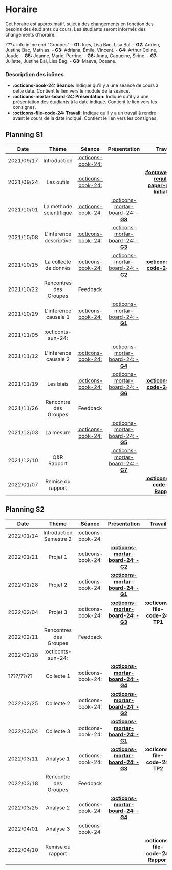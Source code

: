 # Horaire

Cet horaire est approximatif, sujet à des changements en fonction des besoins des étudiants du cours. Les étudiants seront informés des changements d'horaire.

???+ info inline end "Groupes"
    - **G1:** Ines, Lisa Bac, Lisa Bal.
    - **G2:** Adrien, Justine Bac, Mathias.
    - **G3:** Adriana, Émile, Vincent.
    - **G4:** Arthur Coline, Joude.
    - **G5:** Jeanne, Marie, Perrine.
    - **G6:** Anna, Capucine, Sirine.
    - **G7:** Juliette, Justine Bai, Lisa Bag.
    - **G8:** Maeva, Oceane.


### Description des icônes
- **:octicons-book-24: Séance:** Indique qu'il y a une séance de cours à cette date. Contient le lien vers le module de la séance.
- **:octicons-mortar-board-24: Présentation:** Indique qu'il y a une présentation des étudiants à la date indiqué. Contient le lien vers les consignes.
- **:octicons-file-code-24: Travail:** Indique qu'il y a un travail à rendre avant le cours de la date indiqué. Contient le lien vers les consignes.


## Planning S1

| Date       | Thème                              | Séance                                                              | Présentation                                                                   | Travail                                                                                                                                                     |
| -          | :-:                                | :-:                                                                 | :-:                                                                            | :-:                                                                                                                                                         |
| 2021/09/17 | Introduction                       | [:octicons-book-24:](modules/introduction.md)          |                                                                                |                                                                                                                                                             |
| 2021/09/24 | Les outils                         | [:octicons-book-24:](modules/tools.md)                 |                                                                                | [**:fontawesome-regular-paper-plane: Initiation**](resources/onboarding.md)                                                                                 |
| 2021/10/01 | La méthode scientifique            | [:octicons-book-24:](modules/science.md)               | [:octicons-mortar-board-24: - **G8**](activities/participation.md) |                                                                                                                                                             |
| 2021/10/08 | L'inférence descriptive            | [:octicons-book-24:](modules/descriptive-inference.md) | [:octicons-mortar-board-24: - **G3**](activities/participation.md) |                                                                                                                                                             |
| 2021/10/15 | La collecte de donnés              | [:octicons-book-24:](modules/literature-review.md)     | [:octicons-mortar-board-24: - **G2**](activities/participation.md) | [**:octicons-file-code-24: TP1**](https://colab.research.google.com/github/mickaeltemporao/mdss-materials/blob/main/projet-de-recherche.ipynb)      |
| 2021/10/22 | Rencontres des Groupes             | Feedback                                                            |                                                                                |                                                                                                                                                             |
| 2021/10/29 | L'inférence causale 1              | [:octicons-book-24:](modules/causal-inference.md)      | [:octicons-mortar-board-24: - **G1**](activities/participation.md) |                                                                                                                                                             |
| 2021/11/05 | :octiconts-sun-24: |                                                                     |                                                                                |                                                                                                                                                             |
| 2021/11/12 | L'inférence causale 2              | [:octicons-book-24:](modules/causal-inference-2.md)    | [:octicons-mortar-board-24: - **G4**](activities/participation.md) |                                                                                                                                                             |
| 2021/11/19 | Les biais                          | [:octicons-book-24:](modules/bias.md)                  | [:octicons-mortar-board-24: - **G6**](activities/participation.md) | [**:octicons-file-code-24: TP2**](https://colab.research.google.com/github/mickaeltemporao/mdss-materials/blob/main/rapport-de-collecte.ipynb)                                                                                                                                                                                                                                                                                           |
| 2021/11/26 | Rencontre des Groupes              | Feedback                                                            |                                                                                |                                                                                                                                                                                                                                                                                                                                                                                                                                                  |
| 2021/12/03 | La mesure                          | [:octicons-book-24:](modules/measurement.md)           | [:octicons-mortar-board-24: - **G5**](activities/participation.md) |                                                                                                                                                                                                                                                                                                                                                                                                                                                  |
| 2021/12/10 | Q&R Rapport                        |                                                                     | [:octicons-mortar-board-24: - **G7**](activities/participation.md) |                                                                                                                                                                                                                                                                                                                                                                                                                                                         |
| 2022/01/07 | Remise du rapport                  |                                                                     |                                                                                | [**:octicons-file-code-24: Rapport**](https://colab.research.google.com/github/mickaeltemporao/mdss-materials/blob/main/rapport-de-recherche.ipynb) |


## Planning S2

| Date       | Thème                              | Séance                          | Présentation                                                                   | Travail                                     |
| -          | :-:                                | :-:                             | :-:                                                                            | :-:                                         |
| 2022/01/14 | Introduction Semestre 2            | :octicons-book-24: | |                                             |
| 2022/01/21 | Projet 1                           | :octicons-book-24: | [**:octicons-mortar-board-24: - G2**](activities/participation.md)  |                                             |
| 2022/01/28 | Projet 2                           | :octicons-book-24: | [**:octicons-mortar-board-24: - G1**](activities/participation.md) |                                             |
| 2022/02/04 | Projet 3                           | :octicons-book-24: | [**:octicons-mortar-board-24: - G3**](activities/participation.md) | **:octicons-file-code-24: TP1**     |
| 2022/02/11 | Rencontres des Groupes             | Feedback                        |                                                                                |                                             |
| 2022/02/18 | :octiconts-sun-24: |                                 |                                                                                |                                             |
| ????/??/?? | Collecte 1                         | :octicons-book-24: | [**:octicons-mortar-board-24: - G4**](activities/participation.md)  |                                             |
| 2022/02/25 | Collecte 2                         | :octicons-book-24: | [**:octicons-mortar-board-24: - G2**](activities/participation.md) |                                             |
| 2022/03/04 | Collecte 3                         | :octicons-book-24: | [**:octicons-mortar-board-24: - G1**](activities/participation.md) |                                             |
| 2022/03/11 | Analyse 1                          | :octicons-book-24: | [**:octicons-mortar-board-24: - G3**](activities/participation.md) | **:octicons-file-code-24: TP2**     |
| 2022/03/18 | Rencontre des Groupes              | Feedback                        |                                                                                |                                             |
| 2022/03/25 | Analyse 2                          | :octicons-book-24: | [**:octicons-mortar-board-24: - G4**](activities/participation.md) |                                             |
| 2022/04/01 | Analyse 3                          | :octicons-book-24: |                                                                                |                                             |
| 2022/04/10 | Remise du rapport                  |                                 |                                                                                | **:octicons-file-code-24: Rapport** |
